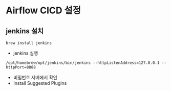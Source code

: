 # Airflow CICD 설정

## jenkins 설치
```
brew install jenkins
```

- jenkins 실행
```
/opt/homebrew/opt/jenkins/bin/jenkins --httpListenAddress=127.0.0.1 --httpPort=8888
```

- 비밀번호 서버에서 확인
- Install Suggested Plugins
